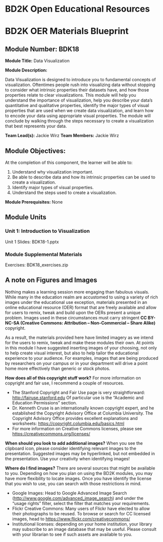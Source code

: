 # BD2K Open Educational Resources


# BD2K OER Materials Blueprint


## Module Number: BDK18

**Module Title:** Data Visualization

**Module Description:**

Data Visualization is designed to introduce you to fundamental concepts of visualization. Oftentimes people rush into visualizing data without stopping to consider what intrinsic properties their datasets have, and how those properties relate to clear visualizations. This module will help you understand the importance of visualization, help you describe your data’s quantitative and qualitative properties, identify the major types of visual properties that are used when we create data visualization, and learn how to encode your data using appropriate visual properties. The module will conclude by walking through the steps necessary to create a visualization that best represents your data.

**Team Lead(s):** Jackie Wirz
**Team Members:** Jackie Wirz

## Module Objectives:

At the completion of this component, the learner will be able to:

1. Understand why visualization important.
2. Be able to describe data and how its intrinsic properties can be used to create a visualization.
3. Identify major types of visual properties.
4. Understand the steps used to create a visualization.

**Module Prerequisites:** None

## Module Units
### Unit 1: Introduction to Visualization

Unit 1 Slides: BDK18-1.pptx

### Module Supplemental Materials

Exercises: BDK18\_exercises.zip

## A note on Figures and Images

Nothing makes a learning session more engaging than fabulous visuals.  While many in the education realm are accustomed to using a variety of rich images under the educational use exception, materials presented in an online educational resource (OER) format that are freely available and allow for users to remix, tweak and build upon the OERs present a unique problem.  Images used in these circumstances must carry stringent **CC BY-NC-SA (Creative Commons: Attribution – Non-Commercial – Share Alike)** copyright.

As a result, the materials provided here have limited imagery as we intend for the users to remix, tweak and make these modules their own.  At points in this module I have suggested inserting images of your choosing, not only to help create visual interest, but also to help tailor the educational experience to your audience.  For examples, images that are being produced by researchers on your campus or in your department will drive a point home more effectively than generic or stock photos.

**How does all of this copyright stuff work?**  For more information on copyright and fair use, I recommend a couple of resources.

- The Stanford Copyright and Fair Use page is very straightforward: http://fairuse.stanford.edu  Of particular use is the “Academic and Education Permissions” section.  
- Dr. Kenneth Cruse is an internationally known copyright expert, and he established the Copyright Advisory Office at Columbia University.  The Copyright Advisory Office provides excellent explanations and worksheets: https://copyright.columbia.edu/basics.html 
- For more information on Creative Commons licenses, please see https://creativecommons.org/licenses/

**When should you look to add additional images?**  When you see the clipboard icon, please consider identifying relevant images to the presentation.  Suggested images may be hyperlinked, but not embedded in the presentation.  Use your creativity when identifying images!  

**Where do I find images?** There are several sources that might be available to you.  Depending on how you plan on using the BD2K modules, you may have more flexibility to locate images.  Once you have identify the license that you wish to use, you can search with those restrictions in mind.

- Google Images:  Head to Google Advanced Image Search (http://www.google.com/advanced_image_search) and under the “usage rights” filter, select the filter that matches your requirements.
- Flickr Creative Commons:  Many users of Flickr have elected to allow their photographs to be reused.  To browse or search for CC licensed images, head to https://www.flickr.com/creativecommons/  
- Institutional licenses: depending on your home institution, your library may subscribe to an image database that may be useful.  Please consult with your librarian to see if such assets are available to you.
